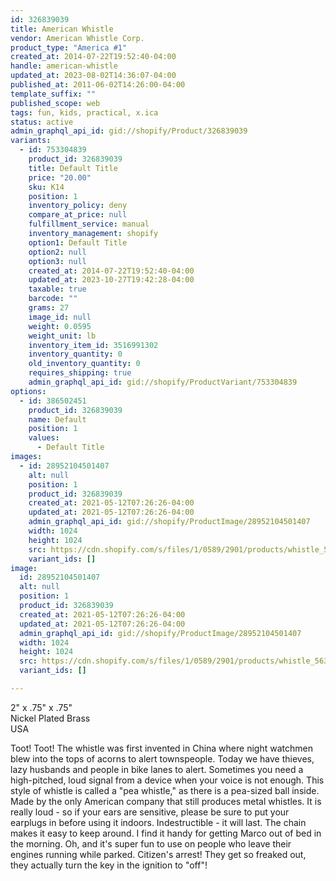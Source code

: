 ```yaml
---
id: 326839039
title: American Whistle
vendor: American Whistle Corp.
product_type: "America #1"
created_at: 2014-07-22T19:52:40-04:00
handle: american-whistle
updated_at: 2023-08-02T14:36:07-04:00
published_at: 2011-06-02T14:26:00-04:00
template_suffix: ""
published_scope: web
tags: fun, kids, practical, x.ica
status: active
admin_graphql_api_id: gid://shopify/Product/326839039
variants:
  - id: 753304839
    product_id: 326839039
    title: Default Title
    price: "20.00"
    sku: K14
    position: 1
    inventory_policy: deny
    compare_at_price: null
    fulfillment_service: manual
    inventory_management: shopify
    option1: Default Title
    option2: null
    option3: null
    created_at: 2014-07-22T19:52:40-04:00
    updated_at: 2023-10-27T19:42:28-04:00
    taxable: true
    barcode: ""
    grams: 27
    image_id: null
    weight: 0.0595
    weight_unit: lb
    inventory_item_id: 3516991302
    inventory_quantity: 0
    old_inventory_quantity: 0
    requires_shipping: true
    admin_graphql_api_id: gid://shopify/ProductVariant/753304839
options:
  - id: 386502451
    product_id: 326839039
    name: Default
    position: 1
    values:
      - Default Title
images:
  - id: 28952104501407
    alt: null
    position: 1
    product_id: 326839039
    created_at: 2021-05-12T07:26:26-04:00
    updated_at: 2021-05-12T07:26:26-04:00
    admin_graphql_api_id: gid://shopify/ProductImage/28952104501407
    width: 1024
    height: 1024
    src: https://cdn.shopify.com/s/files/1/0589/2901/products/whistle_5638.jpg?v=1620818786
    variant_ids: []
image:
  id: 28952104501407
  alt: null
  position: 1
  product_id: 326839039
  created_at: 2021-05-12T07:26:26-04:00
  updated_at: 2021-05-12T07:26:26-04:00
  admin_graphql_api_id: gid://shopify/ProductImage/28952104501407
  width: 1024
  height: 1024
  src: https://cdn.shopify.com/s/files/1/0589/2901/products/whistle_5638.jpg?v=1620818786
  variant_ids: []

---
```


2" x .75" x .75"  
Nickel Plated Brass  
USA

Toot! Toot! The whistle was first invented in China where night watchmen blew into the tops of acorns to alert townspeople. Today we have thieves, lazy husbands and people in bike lanes to alert. Sometimes you need a high-pitched, loud signal from a device when your voice is not enough. This style of whistle is called a "pea whistle," as there is a pea-sized ball inside. Made by the only American company that still produces metal whistles. It is really loud - so if your ears are sensitive, please be sure to put your earplugs in before using it indoors. Indestructible - it will last. The chain makes it easy to keep around. I find it handy for getting Marco out of bed in the morning. Oh, and it's super fun to use on people who leave their engines running while parked. Citizen's arrest! They get so freaked out, they actually turn the key in the ignition to "off"!